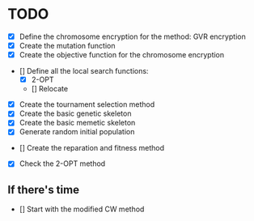 # TODO

- [x] Define the chromosome encryption for the method: GVR encryption
- [x] Create the mutation function
- [x] Create the objective function for the chromosome encryption
- [] Define all the local search functions:
    - [x] 2-OPT
    - [] Relocate
- [x] Create the tournament selection method
- [x] Create the basic genetic skeleton
- [x] Create the basic memetic skeleton
- [x] Generate random initial population
- [] Create the reparation and fitness method
- [x] Check the 2-OPT method

## If there's time

- [] Start with the modified CW method

